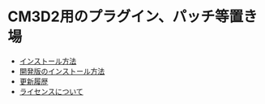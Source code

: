 # CM3D2用のプラグイン、パッチ等置き場

 - [インストール方法](INSTALL.md)
 - [開発版のインストール方法](DEVELOP.md)
 - [更新履歴](NEWS.md)
 - [ライセンスについて](ABOUT-LICENSE.md)
